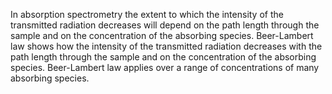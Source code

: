 In absorption spectrometry the extent to which the intensity of the transmitted radiation decreases will depend on the path length through the sample and on the concentration of the absorbing species. Beer-Lambert law shows how the intensity of the transmitted radiation decreases with the path length through the sample and on the concentration of the absorbing species. Beer-Lambert law applies over a range of concentrations of many absorbing species. 